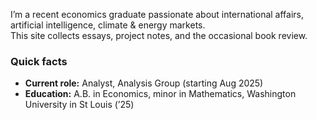 I’m a recent economics graduate passionate about international affairs,
artificial intelligence, climate & energy markets.  
This site collects essays, project notes, and the occasional book review.

### Quick facts  

* **Current role:** Analyst, Analysis Group (starting Aug 2025)  
* **Education:** A.B. in Economics, minor in Mathematics, Washington University in
  St Louis (’25)  
